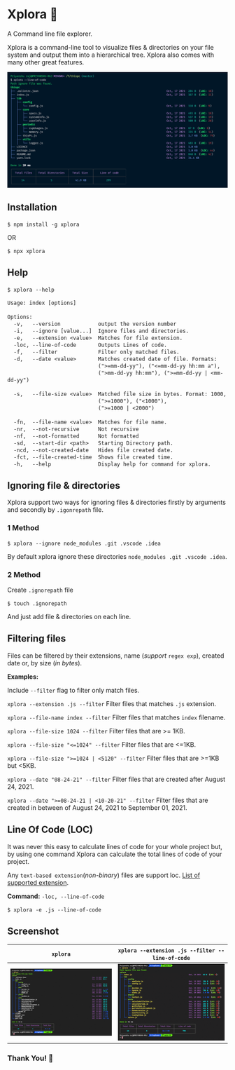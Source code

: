 # Xplora 📁

A Command line file explorer.

Xplora is a command-line tool to visualize files & directories on your file system and output them into a hierarchical tree. Xplora also comes with many other great features.

<div align="center">
<img src="https://raw.githubusercontent.com/hicodersofficial/images/main/xplora-promo.png" />
</div>

## **Installation**

```
$ npm install -g xplora
```

OR

```
$ npx xplora
```

## **Help**

```
$ xplora --help
```

```
Usage: index [options]

Options:
  -v,   --version            output the version number
  -i,   --ignore [value...]  Ignore files and directories.
  -e,   --extension <value>  Matches for file extension.
  -loc, --line-of-code       Outputs Lines of code.
  -f,   --filter             Filter only matched files.
  -d,   --date <value>       Matches created date of file. Formats:
                             (">=mm-dd-yy"), ("<=mm-dd-yy hh:mm a"),
                             (">mm-dd-yy hh:mm"), (">=mm-dd-yy | <mm-dd-yy")

  -s,   --file-size <value>  Matched file size in bytes. Format: 1000,
                             (">=1000"), ("<1000"),
                             (">=1000 | <2000")

  -fn,  --file-name <value>  Matches for file name.
  -nr,  --not-recursive      Not recursive
  -nf,  --not-formatted      Not formatted
  -sd,  --start-dir <path>   Starting Directory path.
  -ncd, --not-created-date   Hides file created date.
  -fct, --file-created-time  Shows file created time.
  -h,   --help               Display help for command for xplora.
```

## **Ignoring file & directories**

Xplora support two ways for ignoring files & directories firstly by arguments and secondly by `.igonrepath` file.

### 1 Method

```
$ xplora --ignore node_modules .git .vscode .idea
```

By default xplora ignore these directories `node_modules .git .vscode .idea`.

### 2 Method

Create `.ignorepath` file

```
$ touch .ignorepath
```

And just add file & directories on each line.

## **Filtering files**

Files can be filtered by their extensions, name (_support_ `regex exp`), created date or, by size (_in bytes_).

**Examples:**

Include `--filter` flag to filter only match files.

`xplora --extension .js --filter` Filter files that matches `.js` extension.

`xplora --file-name index --filter` Filter files that matches `index` filename.

`xplora --file-size 1024 --filter` Filter files that are >= 1KB.

`xplora --file-size "<=1024" --filter` Filter files that are <=1KB.

`xplora --file-size ">=1024 | <5120" --filter` Filter files that are >=1KB but <5KB.

`xplora --date "08-24-21" --filter` Filter files that are created after August 24, 2021.

`xplora --date ">=08-24-21 | <10-20-21" --filter` Filter files that are created in between of August 24, 2021 to September 01, 2021.

## **Line Of Code (LOC)**

It was never this easy to calculate lines of code for your whole project but, by using one command Xplora can calculate the total lines of code of your project.

Any `text-based extension`(_non-binary_) files are support loc. [List of supported extension](https://github.com/hicodersofficial/xplora/blob/main/lib/shared/textExt.js).

**Command:** `-loc, --line-of-code `

```
$ xplora -e .js --line-of-code
```

## **Screenshot**

| `xplora`                                                                                                |                                `xplora --extension .js --filter --line-of-code`                                |
| ------------------------------------------------------------------------------------------------------- | :------------------------------------------------------------------------------------------------------------: |
| <img src="https://raw.githubusercontent.com/hicodersofficial/images/main/xplora-1.1.0.png" width="500"> | <img src="https://raw.githubusercontent.com/hicodersofficial/images/main/xplora-1.1.0-filter.png" width="500"> |

### **Thank You!** 💙
